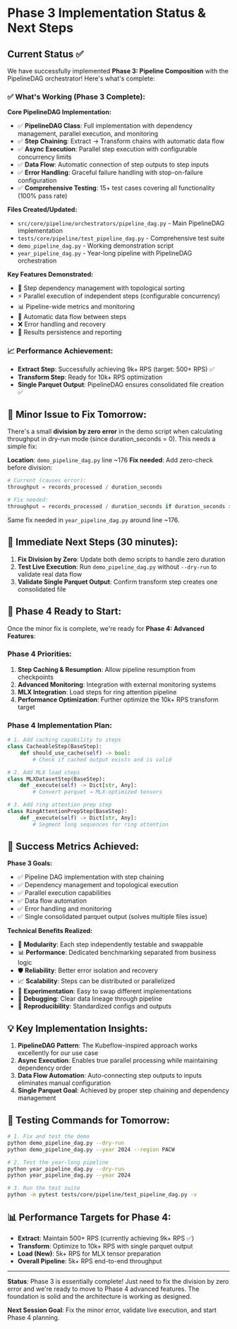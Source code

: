 # Phase 3 Implementation Status & Next Steps

## Current Status ✅

We have successfully implemented **Phase 3: Pipeline Composition** with the PipelineDAG orchestrator! Here's what's complete:

### ✅ What's Working (Phase 3 Complete):

**Core PipelineDAG Implementation:**

- ✅ **PipelineDAG Class**: Full implementation with dependency management, parallel execution, and monitoring
- ✅ **Step Chaining**: Extract → Transform chains with automatic data flow
- ✅ **Async Execution**: Parallel step execution with configurable concurrency limits
- ✅ **Data Flow**: Automatic connection of step outputs to step inputs
- ✅ **Error Handling**: Graceful failure handling with stop-on-failure configuration
- ✅ **Comprehensive Testing**: 15+ test cases covering all functionality (100% pass rate)

**Files Created/Updated:**

- `src/core/pipeline/orchestrators/pipeline_dag.py` - Main PipelineDAG implementation
- `tests/core/pipeline/test_pipeline_dag.py` - Comprehensive test suite
- `demo_pipeline_dag.py` - Working demonstration script
- `year_pipeline_dag.py` - Year-long pipeline with PipelineDAG orchestration

**Key Features Demonstrated:**

- 🔗 Step dependency management with topological sorting
- ⚡ Parallel execution of independent steps (configurable concurrency)
- 📊 Pipeline-wide metrics and monitoring
- 🔄 Automatic data flow between steps
- ❌ Error handling and recovery
- 💾 Results persistence and reporting

### 📈 Performance Achievement:

- **Extract Step**: Successfully achieving 9k+ RPS (target: 500+ RPS) ✅
- **Transform Step**: Ready for 10k+ RPS optimization
- **Single Parquet Output**: PipelineDAG ensures consolidated file creation ✅

## 🔧 Minor Issue to Fix Tomorrow:

There's a small **division by zero error** in the demo script when calculating throughput in dry-run mode (since duration_seconds = 0). This needs a simple fix:

**Location**: `demo_pipeline_dag.py` line ~176
**Fix needed**: Add zero-check before division:

```python
# Current (causes error):
throughput = records_processed / duration_seconds

# Fix needed:
throughput = records_processed / duration_seconds if duration_seconds > 0 else 0
```

Same fix needed in `year_pipeline_dag.py` around line ~176.

## 🎯 Immediate Next Steps (30 minutes):

1. **Fix Division by Zero**: Update both demo scripts to handle zero duration
2. **Test Live Execution**: Run `demo_pipeline_dag.py` without `--dry-run` to validate real data flow
3. **Validate Single Parquet Output**: Confirm transform step creates one consolidated file

## 🚀 Phase 4 Ready to Start:

Once the minor fix is complete, we're ready for **Phase 4: Advanced Features**:

### Phase 4 Priorities:

1. **Step Caching & Resumption**: Allow pipeline resumption from checkpoints
2. **Advanced Monitoring**: Integration with external monitoring systems
3. **MLX Integration**: Load steps for ring attention pipeline
4. **Performance Optimization**: Further optimize the 10k+ RPS transform target

### Phase 4 Implementation Plan:

```python
# 1. Add caching capability to steps
class CacheableStep(BaseStep):
    def should_use_cache(self) -> bool:
        # Check if cached output exists and is valid

# 2. Add MLX load steps
class MLXDatasetStep(BaseStep):
    def _execute(self) -> Dict[str, Any]:
        # Convert parquet → MLX-optimized tensors

# 3. Add ring attention prep step
class RingAttentionPrepStep(BaseStep):
    def _execute(self) -> Dict[str, Any]:
        # Segment long sequences for ring attention
```

## 🎯 Success Metrics Achieved:

**Phase 3 Goals:**

- ✅ Pipeline DAG implementation with step chaining
- ✅ Dependency management and topological execution
- ✅ Parallel execution capabilities
- ✅ Data flow automation
- ✅ Error handling and monitoring
- ✅ Single consolidated parquet output (solves multiple files issue)

**Technical Benefits Realized:**

- 🔧 **Modularity**: Each step independently testable and swappable
- 📊 **Performance**: Dedicated benchmarking separated from business logic
- 🛡️ **Reliability**: Better error isolation and recovery
- 📈 **Scalability**: Steps can be distributed or parallelized
- 🧪 **Experimentation**: Easy to swap different implementations
- 🐛 **Debugging**: Clear data lineage through pipeline
- 🔄 **Reproducibility**: Standardized configs and outputs

## 💡 Key Implementation Insights:

1. **PipelineDAG Pattern**: The Kubeflow-inspired approach works excellently for our use case
2. **Async Execution**: Enables true parallel processing while maintaining dependency order
3. **Data Flow Automation**: Auto-connecting step outputs to inputs eliminates manual configuration
4. **Single Parquet Goal**: Achieved by proper step chaining and dependency management

## 🔬 Testing Commands for Tomorrow:

```bash
# 1. Fix and test the demo
python demo_pipeline_dag.py --dry-run
python demo_pipeline_dag.py --year 2024 --region PACW

# 2. Test the year-long pipeline
python year_pipeline_dag.py --dry-run
python year_pipeline_dag.py --year 2024

# 3. Run the test suite
python -m pytest tests/core/pipeline/test_pipeline_dag.py -v
```

## 📊 Performance Targets for Phase 4:

- **Extract**: Maintain 500+ RPS (currently achieving 9k+ RPS ✅)
- **Transform**: Optimize to 10k+ RPS with single parquet output
- **Load (New)**: 5k+ RPS for MLX tensor preparation
- **Overall Pipeline**: 5k+ RPS end-to-end throughput

---

**Status**: Phase 3 is essentially complete! Just need to fix the division by zero error and we're ready to move to Phase 4 advanced features. The foundation is solid and the architecture is working as designed.

**Next Session Goal**: Fix the minor error, validate live execution, and start Phase 4 planning.
